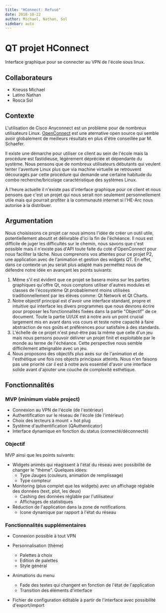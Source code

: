 ```yaml
---
title: "HConnect: Refusé"
date: 2018-10-22
author: Michael, Nathan, Sol
sidebar: auto
---
```


# QT projet HConnect

Interface graphique pour se connecter au VPN de l'école sous linux.

## Collaborateurs

* Kneuss Michael
* Latino Nathan
* Rosca Sol


## Contexte

L'utilisation de Cisco Anyconnect est un problème pour de nombreux utilisateurs Linux. [OpenConnect](http://www.infradead.org/openconnect/) est une aternative open source qui semble avoir globalement de meilleurs résultats en plus d'être conseillée par M. Schaefer.

Il existe une démarche pour utiliser ce client au sein de l'école mais la procédure est fastidieuse, légèrement dépréciée et dépendante du système. Nous pensons que de nombreux utilisateurs débutants qui veulent tenter l'aventure Linux plus que via machine virtuelle se retrouvent découragés par cette procédure qui demande une certaine habitude du combo recherche/bricolage caractéristique des systèmes Linux.

À l'heure actuelle il n'existe pas d'interface graphique pour ce client et nous pensons que c'est un projet qui nous serait non seulement personnellement utile mais qui pourrait profiter à la communauté internet si l'HE-Arc nous autorise à la distribuer.

## Argumentation
Nous choisissons ce projet car nous aimons l'idée de créer un outil utile, potentiellement aboutit et délivrable d'ici la fin de l'échéance. Il nous est difficile de juger les difficultés sur le chemin, nous savons que c'est possible mais il n'existe pas d'API toute faite du coté d'OpenConnect pour nous faciliter la tâche.
Nous comprenons vos attentes pour ce projet P2, une application avec de l'animation et gestion des widgets QT. En effet, dans ce contexte un jeu serait plus adapté mais permettez nous de défendre notre idée en avançant les points suivants:

1. Même s'il est évident que ce projet se basera moins sur les parties graphiques qu'offre Qt, nous comptons utiliser d'autres modules et classes de l'écosystème Qt probablement moins utilisées traditionnellement par les élèves comme: Qt Network et Qt Charts.
2. Notre objectif principal est d'avoir une interface standard, propre et intuitive qui interface les divers programmes que nous devrons écrire pour proposer les fonctionnalités fixées dans la partie "Objectif" de ce document. Toute la partie UI/UX est à notre avis un point crucial largement mis en avant dans vos cours et teste notre capacité à faire abstraction de nos goûts et préférences pour satisfaire à des standards. 
3. L'échelle de ce projet n'est peut-être pas la même que celle d'un jeu mais nous pensons pouvoir délivrer un projet finit et exploitable par le monde au terme de l'échéance. Cette perspective nous semble difficilement atteignable avec un jeu.
4. Nous proposons des objectifs plus axés sur de l'animation et de l'esthétique une fois nos objects principaux atteints. Nous n'en faisons pas une priorité car il est à notre avis essentiel d'avoir une interface solide avant d'ajouter une couche de complexité esthétique.


## Fonctionnalités

### MVP (minimum viable project)
* Connexion au VPN de l'école (de l'extérieur)
* Authentification sur le réseau de l'école (de l'intérieur)
* Choix des lecteurs à mount + hot plug
* Système d'authentification (QAuthenticator)
* Interface dynamique en fonction du status (connecté/déconnecté)


### Objectif
MVP ainsi que les points suivants:

* Widgets animés qui réagissent à l'état du réseau avec possibilité de changer le "thème". Quelques idées:
    * Type Jauges (couleurs, animation de remplissage)
    * Type compteur
* Monitoring (plus complet que les widgets) avec un affichage réglable des données (text, plot, les deux)
    * Cashing des données réglable par l'utilisateur 
    * Affichages de statistiques
* Réduction de l'application dans la zone de notifications 
    * Icone dynamique par rapport à l'état du réseau


### Fonctionnalités supplémentaires
* Connexion possible à tout VPN
* Personnalisation (thème)
    * Palettes à choix
    * Edition de palettes
    * Style général

* Animations du menu
    * Fade des textes qui changent en fonction de l'état de l'application
    * Transition des éléments d'interface

* Fichier de configuration éditable à partir de l'interface avec possibilité d'export/import
